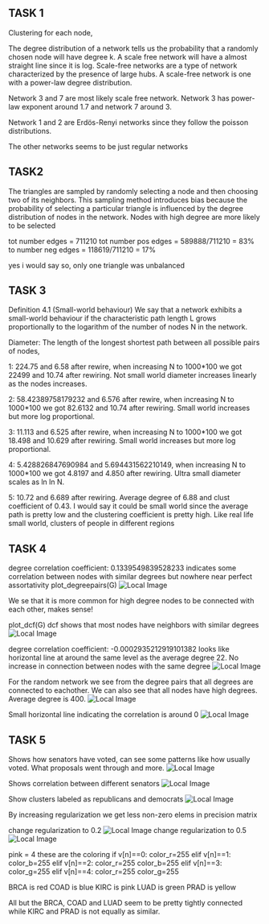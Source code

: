 ## TASK 1
Clustering for each node, 

The degree distribution of a network tells us the probability that a randomly chosen node will have degree k. A scale free network will have a almost straight line since it is log. Scale-free networks are a type of network characterized by the presence of large hubs. A scale-free network is one with a power-law degree distribution.

Network 3 and 7 are most likely scale free network. Network 3 has power-law exponent around 1.7 and network 7 around 3.

Network 1 and 2 are Erdös-Renyi networks since they follow the poisson distributions.

The other networks seems to be just regular networks

## TASK2

The triangles are sampled by randomly selecting a node and then choosing two of its neighbors. This sampling method introduces bias because the probability of selecting a particular triangle is influenced by the degree distribution of nodes in the network. Nodes with high degree are more likely to be selected

tot number edges = 711210
tot number pos edges = 589888/711210 = 83%
to number neg edges = 118619/711210 = 17%

yes i would say so, only one triangle was unbalanced

## TASK 3
Definition 4.1 (Small-world behaviour) We say that a network exhibits a small-world behaviour if the characteristic path length L grows proportionally to the logarithm of the number of nodes N in the network.

Diameter: The length of the longest shortest path between all possible pairs of nodes,

1: 224.75 and 6.58 after rewire, when increasing N to 1000*100 we got 22499 and 10.74 after rewiring. Not small world diameter increases linearly as the nodes increases.

2: 58.42389758179232 and 6.576 after rewire,  when increasing N to 1000*100 we got 82.6132 and 10.74 after rewiring. Small world increases but more log proportional.

3: 11.113 and 6.525 after rewire, when increasing N to 1000*100 we got 18.498 and 10.629 after rewiring. Small world increases but more log proportional.

4: 5.428826847690984 and 5.694431562210149, when increasing N to 1000*100 we got 4.8197 and 4.850 after rewiring. Ultra small diameter scales as ln ln N.

5: 10.72 and 6.689 after rewiring. Average degree of 6.88 and clust coefficient of 0.43. I would say it could be small world since the average path is pretty low and the clustering coefficient is pretty high. Like real life small world, clusters of people in different regions

## TASK 4

degree correlation coefficient:  0.1339549839528233
indicates some correlation between nodes with similar degrees but nowhere near perfect assortativity
plot_degreepairs(G) 
![Local Image](task4/Figure_1.png)

We se that it is more common for high degree nodes to be connected with each other, makes sense!


plot_dcf(G)
dcf shows that most nodes have neighbors with similar degrees
![Local Image](task4/Figure_2.png)

degree correlation coefficient:  -0.0002935212919101382
looks like horizontal line at around the same level as the average degree 22. No increase in connection between nodes with the same degree
![Local Image](task4/Figure_3.png)

For the random network we see from the degree pairs that all degrees are connected to eachother. We can also see that all nodes have high degrees. Average degree is 400.
![Local Image](task4/Figure_4.png)

Small horizontal line indicating the correlation is around 0
![Local Image](task4/Figure_5.png)

## TASK 5
Shows how senators have voted, can see some patterns like how usually voted. What proposals went through and more. 
![Local Image](task5/spy.png)

Shows correlation between different senators
![Local Image](task5/precission.png)

Show clusters labeled as republicans and democrats
![Local Image](task5/geph_lasso.png)

By increasing regularization we get less non-zero elems in precision matrix

change regularization to 0.2
![Local Image](task5/02_regul.png)
change regularization to 0.5
![Local Image](task5/05_regul.png)

pink = 4
these are the coloring
if v[n]==0:
    color_r=255
elif v[n]==1:
    color_b=255
elif v[n]==2:
    color_r=255
    color_b=255
elif v[n]==3:
    color_g=255
elif v[n]==4:
    color_r=255
    color_g=255

BRCA is red
COAD is blue
KIRC is pink
LUAD is green
PRAD is yellow

All but the BRCA, COAD and LUAD seem to be pretty tightly connected while KIRC and PRAD is not equally as similar.